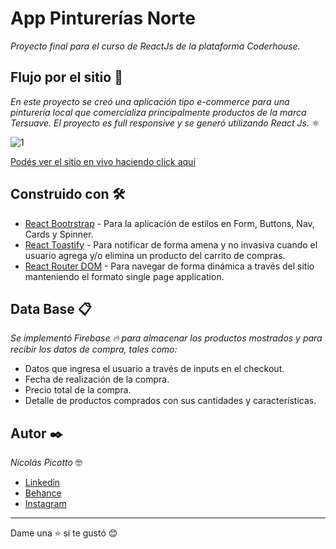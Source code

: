 # App Pinturerías Norte

_Proyecto final para el curso de ReactJs de la plataforma Coderhouse._

## Flujo por el sitio 🚀

_En este proyecto se creó una aplicación tipo e-commerce para una pinturería local que comercializa principalmente productos de la marca Tersuave. El proyecto es full responsive y se generó utilizando React Js._ ⚛️ 

![1](https://github.com/NicoPicotto/proyectoFinalReactJs/blob/master/src/img/gifexample.gif)

[Podés ver el sitio en vivo haciendo click aquí](https://zen-goldberg-ea3708.netlify.app/)

## Construido con 🛠️
 * [React Bootrstrap](https://react-bootstrap.github.io/) - Para la aplicación de estilos en Form, Buttons, Nav, Cards y Spinner.
 * [React Toastify](https://www.npmjs.com/package/react-toastify) - Para notificar de forma amena y no invasiva cuando el usuario agrega y/o elimina un producto del carrito de compras.
 * [React Router DOM](https://www.npmjs.com/package/react-router-dom/v/5.3.0) - Para navegar de forma dinámica a través del sitio manteniendo el formato single page application.
 

## Data Base 📋

_Se implementó Firebase :fire: para almacenar los productos mostrados y para recibir los datos de compra, tales como:_
 * Datos que ingresa el usuario a través de inputs en el checkout.
 * Fecha de realización de la compra.
 * Precio total de la compra.
 * Detalle de productos comprados con sus cantidades y características.

## Autor ✒️

_Nicolás Picotto_ :nerd_face:

 * [Linkedin](https://github.com/NicoPicotto)
 * [Behance](https://www.behance.net/nicolaspicotto)
 * [Instagram](https://www.instagram.com/npicotto)

---
Dame una :star: si te gustó 😊
